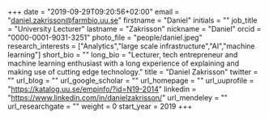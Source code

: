 +++
date = "2019-09-29T09:20:56+02:00" 
email = "daniel.zakrisson@farmbio.uu.se" 
firstname = "Daniel" 
initials = "" 
job_title = "University Lecturer" 
lastname = "Zakrisson" 
nickname = "Daniel" 
orcid = "0000-0001-9031-3251" 
photo_file = "people/daniel.jpeg" 
research_interests = ["Analytics","large scale infrastructure","AI","machine learning"] 
short_bio = "" 
long_bio = "Lecturer, tech entrepreneur and machine learning enthusiast with a long experience of explaining and making use of cutting edge technology." 
title = "Daniel Zakrisson" 
twitter = "" 
url_blog = "" 
url_google_scholar = "" 
url_homepage = "" 
url_uuprofile = "https://katalog.uu.se/empinfo/?id=N19-2014" 
linkedin = "https://www.linkedin.com/in/danielzakrisson/" 
url_mendeley = "" 
url_researchgate = "" 
weight = 0 
start_year = 2019
+++
